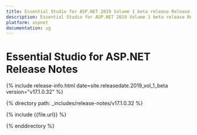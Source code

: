 ```yaml
---
title: Essential Studio for ASP.NET 2019 Volume 1 beta release Release Notes  
description: Essential Studio for ASP.NET 2019 Volume 1 beta release Release Notes  
platform: aspnet
documentation: ug
---
```


# Essential Studio for ASP.NET  Release Notes  

{% include release-info.html date=site.releasedate.2019_vol_1_beta  version="v17.1.0.32" %} 


{% directory path: _includes/release-notes/v17.1.0.32 %}

{% include {{file.url}} %}

{% enddirectory %}